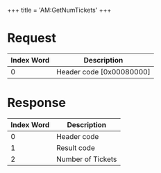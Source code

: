 +++
title = 'AM:GetNumTickets'
+++

# Request

| Index Word | Description                |
|------------|----------------------------|
| 0          | Header code \[0x00080000\] |

# Response

| Index Word | Description       |
|------------|-------------------|
| 0          | Header code       |
| 1          | Result code       |
| 2          | Number of Tickets |
